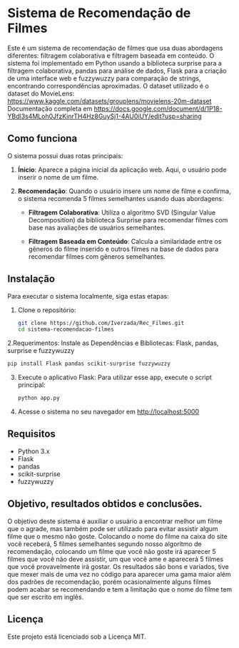 # Sistema de Recomendação de Filmes

Este é um sistema de recomendação de filmes que usa duas abordagens diferentes: filtragem colaborativa e filtragem baseada em conteúdo. O sistema foi implementado em Python usando a biblioteca surprise para a filtragem colaborativa, pandas para análise de dados, Flask para a criação de uma interface web e fuzzywuzzy para comparação de strings, encontrando correspondências aproximadas. O dataset utilizado é o dataset do MovieLens: https://www.kaggle.com/datasets/grouplens/movielens-20m-dataset 
                                                              Documentação completa em https://docs.google.com/document/d/1P18-YBdl3s4MLoh0JfzKinrTH4Hz8GuySj1-4AU0iUY/edit?usp=sharing

## Como funciona

O sistema possui duas rotas principais:

1. **Ínicio**: Aparece a página inicial da aplicação web. Aqui, o usuário pode inserir o nome de um filme.

2. **Recomendação**: Quando o usuário insere um nome de filme e confirma, o sistema recomenda 5 filmes semelhantes usando duas abordagens:

   - **Filtragem Colaborativa**: Utiliza o algoritmo SVD (Singular Value Decomposition) da biblioteca Surprise para recomendar filmes com base nas avaliações de usuários semelhantes.
   
   - **Filtragem Baseada em Conteúdo**: Calcula a similaridade entre os gêneros do filme inserido e outros filmes na base de dados para recomendar filmes com gêneros semelhantes.

## Instalação

Para executar o sistema localmente, siga estas etapas:

1. Clone o repositório:
   ```sh
   git clone https://github.com/Iverzada/Rec_Filmes.git
   cd sistema-recomendacao-filmes
   ```
2.Requerimentos:
Instale as Dependências e Bibliotecas: Flask, pandas, surprise e fuzzywuzzy
   ```sh
   pip install Flask pandas scikit-surprise fuzzywuzzy
   ```
3. Execute o aplicativo Flask:
Para utilizar esse app, execute o script principal:
   ```sh
   python app.py
   ```
4. Acesse o sistema no seu navegador em [http://localhost:5000](http://localhost:5000)
## Requisitos

- Python 3.x
- Flask
- pandas
- scikit-surprise
- fuzzywuzzy

## Objetivo, resultados obtidos e conclusões.

O objetivo deste sistema é auxiliar o usuário a encontrar melhor um filme que o agrade, mas também pode ser utilizado para evitar assistir algum filme que o mesmo não goste. Colocando o nome do filme na caixa do site você receberá, 5 filmes semelhantes segundo nosso algoritmo de recomendação, colocando um filme que você não goste irá aparecer 5 filmes que você não deve assistir, um que você ame e aparecerá 5 filmes que você provavelmente irá gostar. Os resultados são bons e variados, tive que mexer mais de uma vez no código para aparecer uma gama maior além dos padrões de recomendação, porém ocasionalmente alguns filmes podem acabar se recomendando e tem a limitação que o nome do filme tem que ser escrito em inglês. 

## Licença

Este projeto está licenciado sob a Licença MIT.
